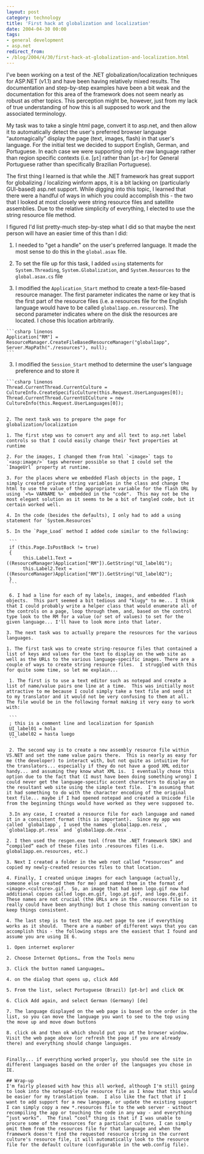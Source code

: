 ```yaml
---
layout: post
category: technology
title: 'First hack at globalization and localization'
date: 2004-04-30 00:00
tags:
- general development
- asp.net
redirect_from:
- /blog/2004/4/30/first-hack-at-globalization-and-localization.html
---
```

I've been working on a test of the .NET globalization/localization techniques for ASP.NET (v1.1) and have been having relatively mixed results.  The documentation and step-by-step examples have been a bit weak and the documentation for this area of the framework does not seem nearly as robust as other topics. This perception might be, however, just from my lack of true understanding of how this is all supposed to work and the associated terminology.

My task was to take a single html page, convert it to asp.net, and then allow it to automatically detect the user's preferred browser language “automagically” display the page (text, images, flash) in that user's language.  For the initial test we decided to support English, German, and Portuguese.  In each case we were supporting only the raw language rather than region specific contexts (i.e. [`pt`] rather than [`pt-br`] for General Portuguese rather than specifically Brazilian Portuguese).

The first thing I learned is that while the .NET framework has great support for globalizing / localizing winform apps, it is a bit lacking on (particularly GUI-based) asp.net support.  While digging into this topic, I learned that there were a handful of ways in which you could accomplish this - the two that I looked at most closely were string resource files and satellite assemblies.  Due to the relative simplicity of everything, I elected to use the string resource file method.

I figured I'd list pretty-much step-by-step what I did so that maybe the next person will have an easier time of this than I did:

1. I needed to "get a handle" on the user's preferred language.  It made the
most sense to do this in the `global.asax` file.

  1. To set the file up for this task, I added `using` statements for
  `System.Threading`, `System.Globalization`, and `System.Resources` to the
  `global.asax.cs` file

  2. I modified the `Application_Start` method to create a text-file-based
resource manager. The first parameter indicates the name or key that is the
first part of the resource files (i.e. a resources file for the English language
would have to be called `global1app.en.resources`).  The second parameter
indicates where on the disk the resources are located.  I chose this location
arbitrarily.


    ```csharp linenos
    Application["RM"] = ResourceManager.CreateFileBasedResourceManager("global1app", Server.MapPath("./resources"), null);
    ```

  3. I modified the `Session_Start` method to determine the user's language
preference and to store it


    ```csharp linenos
    Thread.CurrentThread.CurrentCulture = CultureInfo.CreateSpecificCulture(this.Request.UserLanguages[0]);
    Thread.CurrentThread.CurrentUICulture = new CultureInfo(this.Request.UserLanguages[0]);
   ```

2. The next task was to prepare the page for globalization/localization

  1. The first step was to convert any and all text to asp.net label controls so that I could easily change their Text properties at runtime

  2. For the images, I changed them from html `<image>` tags to `<asp:image/>` tags wherever possible so that I could set the `ImageUrl` property at runtime.

  3. For the places where we embedded Flash objects in the page, I simply created private string variables in the class and change the html to use the value of the appropriate variable for the flash URL by using `<%= VARNAME %>` embedded in the "code".  This may not be the most elegant solution as it seems to be a bit of tangled code, but it certain worked well.

  4. In the code (besides the defaults), I only had to add a using statement for `System.Resources`

  5. In the `Page_Load` method I added code similar to the following:

    ```
    if (this.Page.IsPostBack != true)
    {
         this.Label1.Text = ((ResourceManager)Application["RM"]).GetString("UI_label01");
         this.Label2.Text = ((ResourceManager)Application["RM"]).GetString("UI_label02");
    }
    ```

    6. I had a line for each of my labels, images, and embedded flash objects.  This part seemed a bit tedious and "klugy" to me... I think that I could probably write a helper class that would enumerate all of the controls on a page, loop through them, and, based on the control type look to the RM for a value (or set of values) to set for the given language... I'll have to look more into that later.

3. The next task was to actually prepare the resources for the various languages.

  1. The first task was to create string-resource files that contained a list of keys and values for the text to display on the web site as well as the URLs to the various language-specific images. There are a couple of ways to create string resource files.  I struggled with this for quite some time, so let me explain...  

    1. The first is to use a text editor such as notepad and create a list of name/value pairs one line at a time.  This was initially most attractive to me because I could simply take a text file and send it to my translator and it would not be very confusing to them at all.  The file would be in the following format making it very easy to work with:

    ```
    ; this is a comment line and localization for Spanish
    UI_label01 = hola
    UI_label02 = hasta luego
    ```

    2. The second way is to create a new assembly resource file within VS.NET and set the name value pairs there.  This is nearly as easy for me (the developer) to interact with, but not quite as intuitive for the translators... especially if they do not have a good XML editor handy... and assuming they know what XML is.  I eventually chose this option due to the fact that (I must have been doing something wrong) I could never get the language-specific accent characters to display on the resultant web site using the simple text file.  I'm assuming that it had something to do with the character encoding of the original text file... maybe if I had opened notepad and created a Unicode file from the beginning things would have worked as they were supposed to.

    3.In any case, I created a resource file for each language and named it in a consistent format (this is important).  Since my app was called `global1app`, I used the names `global1app.en.resx`, `global1app.pt.resx` and `global1app.de.resx`.

  2. I then used the resgen.exe tool (from the .NET framework SDK) and “compiled“ each of these files into .resources files (i.e. global1app.en.resources, etc.)

  3. Next I created a folder in the web root called “resources“ and copied my newly-created resources files to that location.

  4. Finally, I created unique images for each language (actually, someone else created them for me) and named them in the format of <image>.<culture>.gif.  So, an image that had been logo.gif now had additional copies called logo.en.gif, logo.pt.gif, and logo.de.gif.  These names are not crucial (the URLs are in the .resources file so it really could have been anything) but I chose this naming convention to keep things consistent.

4. The last step is to test the asp.net page to see if everything works as it should.  There are a number of different ways that you can accomplish this - the following steps are the easiest that I found and assume you are using IE 6.

  1. Open internet explorer

  2. Choose Internet Options… from the Tools menu

  3. Click the button named Languages…

  4. on the dialog that opens up, click Add

  5. From the list, select Portuguese (Brazil) [pt-br] and click OK

  6. Click Add again, and select German (Germany) [de]

  7. The language displayed on the web page is based on the order in the list, so you can move the language you want to see to the top using the move up and move down buttons

  8. click ok and then ok which should put you at the browser window.
Visit the web page above (or refresh the page if you are already there) and everything should change languages.


Finally... if everything worked properly, you should see the site in different languages based on the order of the languages you chose in IE.

## Wrap-up
I'm fairly pleased with how this all worked, although I'm still going to look into the notepad-style resource file as I know that this would be easier for my translation team.  I also like the fact that if I want to add support for a new language, or update the existing support I can simply copy a new *.resources file to the web server - without recompiling the app or touching the code in any way - and everything “just works“.  The final “cool“ thing is that if I was unable to procure some of the resources for a particular culture, I can simply omit them from the resources file for that language and when the framework doesn't find the requested resource string in the current culture's resource file, it will automatically look to the resource file for the default culture (configurable in the web.config file).
